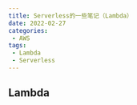 ```yaml
---
title: Serverless的一些笔记（Lambda）
date: 2022-02-27
categories: 
 - AWS
tags:
 - Lambda
 - Serverless
---
```


## Lambda


